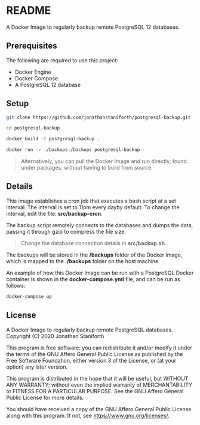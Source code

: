 # README
A Docker Image to regularly backup remote PostgreSQL 12 databases.

## Prerequisites
The following are required to use this project:

* Docker Engine
* Docker Compose
* A PostgreSQL 12 database

## Setup
```bash
git clone https://github.com/jonathanstaniforth/postgresql-backup.git

cd postgresql-backup

docker build -t postgresql-backup .

docker run -v ./backups:/backups postgresql-backup
```

> Alternatively, you can pull the Docker Image and run directly, found under packages, without having to build from source.

## Details
This image establishes a cron job that executes a bash script at a set interval.
The interval is set to 11pm every dayby default. To change the interval, edit the file: **src/backup-cron**.

The backup script remotely connects to the databases and dumps the data, passing it through gzip to compress the file size.

> Change the database connection details in **src/backup.sh**.

The backups will be stored in the **/backups** folder of the Docker Image, which is mapped to the **./backups** folder on the host machine.

An example of how this Docker Image can be run with a PostgreSQL Docker container is shown in the **docker-compose.yml** file, and can be run as follows:

```bash
docker-compose up
```

## License
A Docker Image to regularly backup remote PostgreSQL databases.
Copyright (C) 2020 Jonathan Staniforth

This program is free software: you can redistribute it and/or modify
it under the terms of the GNU Affero General Public License as published
by the Free Software Foundation, either version 3 of the License, or
(at your option) any later version.

This program is distributed in the hope that it will be useful,
but WITHOUT ANY WARRANTY; without even the implied warranty of
MERCHANTABILITY or FITNESS FOR A PARTICULAR PURPOSE.  See the
GNU Affero General Public License for more details.

You should have received a copy of the GNU Affero General Public License
along with this program.  If not, see <https://www.gnu.org/licenses/>.
